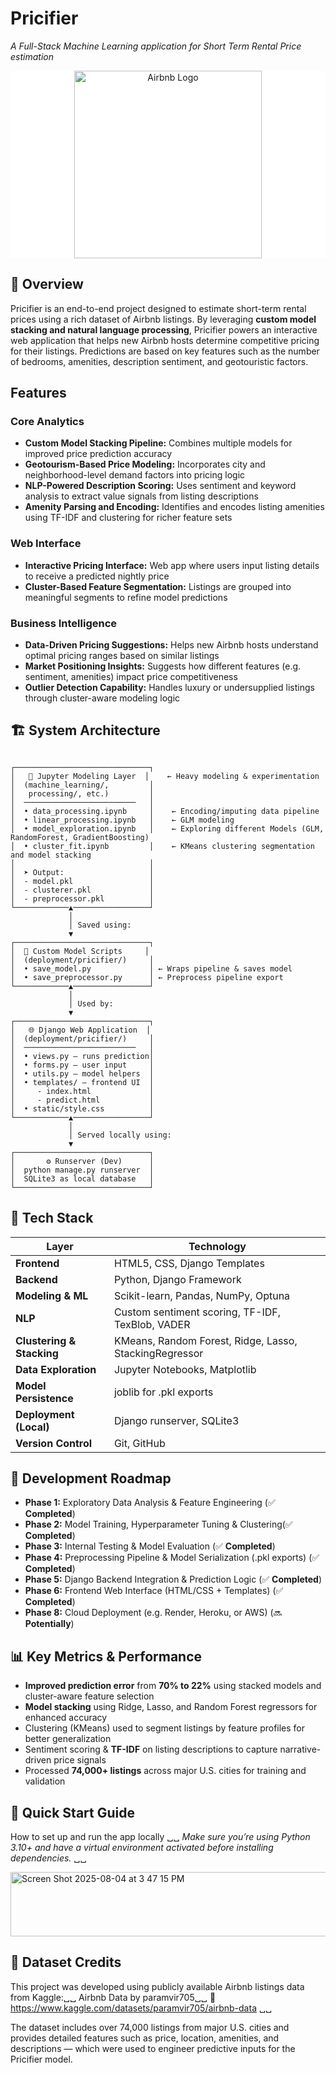 # **Pricifier**             
*A Full-Stack Machine Learning application for Short Term Rental Price estimation*  

<div align="center" style="background-color: white;">
  <img src="https://upload.wikimedia.org/wikipedia/commons/thumb/6/69/Airbnb_Logo_Bélo.svg/2560px-Airbnb_Logo_Bélo.svg.png" alt="Airbnb Logo" width="300"/>
</div>



## **📌 Overview**
Pricifier is an end-to-end project designed to estimate short-term rental prices using a rich dataset of Airbnb listings. By leveraging **custom model stacking and natural language processing**, Pricifier powers an interactive web application that helps new Airbnb hosts determine competitive pricing for their listings. Predictions are based on key features such as the number of bedrooms, amenities, description sentiment, and geotouristic factors.

## Features

### Core Analytics
- **Custom Model Stacking Pipeline:** Combines multiple models for improved price prediction accuracy  
- **Geotourism-Based Price Modeling:** Incorporates city and neighborhood-level demand factors into pricing logic  
- **NLP-Powered Description Scoring:** Uses sentiment and keyword analysis to extract value signals from listing descriptions  
- **Amenity Parsing and Encoding:** Identifies and encodes listing amenities using TF-IDF and clustering for richer feature sets

### Web Interface
- **Interactive Pricing Interface:** Web app where users input listing details to receive a predicted nightly price
- **Cluster-Based Feature Segmentation:** Listings are grouped into meaningful segments to refine model predictions

### Business Intelligence
- **Data-Driven Pricing Suggestions:** Helps new Airbnb hosts understand optimal pricing ranges based on similar listings
- **Market Positioning Insights:** Suggests how different features (e.g. sentiment, amenities) impact price competitiveness  
- **Outlier Detection Capability:** Handles luxury or undersupplied listings through cluster-aware modeling logic  
 


## **🏗 System Architecture**
```

┌──────────────────────────────┐
│   🧪 Jupyter Modeling Layer  │    ← Heavy modeling & experimentation
│  (machine_learning/,         │
│   processing/, etc.)         │
│  ─────────────────────────   │
│  • data_processing.ipynb     │    ← Encoding/imputing data pipeline   
│  • linear_processing.ipynb   │    ← GLM modeling  
│  • model_exploration.ipynb   │    ← Exploring different Models (GLM, RandomForest, GradientBoosting)
│  • cluster_fit.ipynb         │    ← KMeans clustering segmentation and model stacking  
│                              │
│  ➤ Output:                   │
│  - model.pkl                 │
│  - clusterer.pkl             │
│  - preprocessor.pkl          │
└────────────▲─────────────────┘
             │
             │ Saved using:
             ▼
┌──────────────────────────────┐
│  🔧 Custom Model Scripts     │
│  (deployment/pricifier/)     │
│  • save_model.py             │ ← Wraps pipeline & saves model  
│  • save_preprocessor.py      │ ← Preprocess pipeline export  
└────────────▲─────────────────┘
             │
             │ Used by:
             ▼
┌──────────────────────────────┐
│   🌐 Django Web Application  │
│  (deployment/pricifier/)     │
│  ─────────────────────────   │
│  • views.py – runs prediction│
│  • forms.py – user input     │
│  • utils.py – model helpers  │
│  • templates/ – frontend UI  │
│     - index.html             │
│     - predict.html           │
│  • static/style.css          │
└────────────▲─────────────────┘
             │
             │ Served locally using:
             ▼
┌──────────────────────────────┐
│       ⚙ Runserver (Dev)      │
│  python manage.py runserver  │
│  SQLite3 as local database   │
└──────────────────────────────┘

```


## **📐 Tech Stack**

| **Layer**           | **Technology** |
|---------------------|----------------|
| **Frontend**        | HTML5, CSS, Django Templates |
| **Backend**         | Python, Django Framework |
| **Modeling & ML**        | Scikit-learn, Pandas, NumPy, Optuna |
| **NLP**        | Custom sentiment scoring, TF-IDF, TexBlob, VADER |
| **Clustering & Stacking**    | KMeans, Random Forest, Ridge, Lasso, StackingRegressor |
| **Data Exploration** | Jupyter Notebooks, Matplotlib |
| **Model Persistence** | joblib for .pkl exports |
| **Deployment (Local)**      | Django runserver, SQLite3 |
| **Version Control**      | Git, GitHub |


## **📅 Development Roadmap**

- **Phase 1:** Exploratory Data Analysis & Feature Engineering (✅ **Completed**)
- **Phase 2:** Model Training, Hyperparameter Tuning & Clustering(✅ **Completed**)
- **Phase 3:** Internal Testing & Model Evaluation (✅ **Completed**)
- **Phase 4:** Preprocessing Pipeline & Model Serialization (.pkl exports) (✅ **Completed**)
- **Phase 5:** Django Backend Integration & Prediction Logic (✅ **Completed**)
- **Phase 6:** Frontend Web Interface (HTML/CSS + Templates) (✅ **Completed**)
- **Phase 8:** Cloud Deployment (e.g. Render, Heroku, or AWS) (🔜 **Potentially**)

## **📊 Key Metrics & Performance**
- **Improved prediction error** from **70% to 22%** using stacked models and cluster-aware feature selection
- **Model stacking** using Ridge, Lasso, and Random Forest regressors for enhanced accuracy
- Clustering (KMeans) used to segment listings by feature profiles for better generalization
- Sentiment scoring & **TF-IDF** on listing descriptions to capture narrative-driven price signals
- Processed **74,000+ listings** across major U.S. cities for training and validation

## **🚀 Quick Start Guide**
How to set up and run the app locally ␣␣
*Make sure you’re using Python 3.10+ and have a virtual environment activated before installing dependencies.* ␣␣
  
<img width="516" height="103" alt="Screen Shot 2025-08-04 at 3 47 15 PM" src="https://github.com/user-attachments/assets/12c692a9-3475-429f-85f7-970f0d8dc8d8" />

## **📂 Dataset Credits**
This project was developed using publicly available Airbnb listings data from Kaggle:␣␣
Airbnb Data by paramvir705␣␣ 
🔗 https://www.kaggle.com/datasets/paramvir705/airbnb-data ␣␣

The dataset includes over 74,000 listings from major U.S. cities and provides detailed features such as price, location, amenities, and descriptions — which were used to engineer predictive inputs for the Pricifier model.


